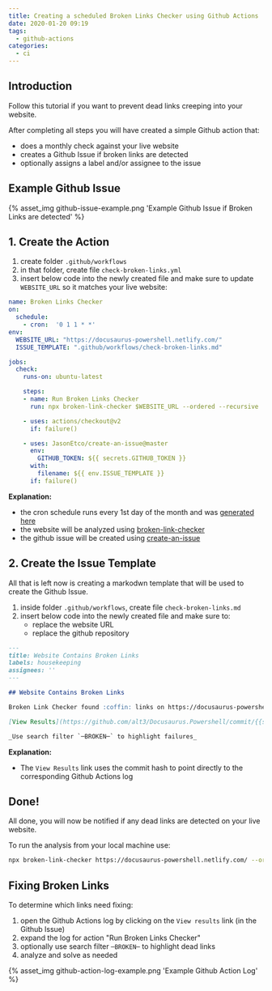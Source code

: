 ```yaml
---
title: Creating a scheduled Broken Links Checker using Github Actions
date: 2020-01-20 09:19
tags:
  - github-actions
categories:
  - ci
---
```


## Introduction

Follow this tutorial if you want to prevent dead links creeping into your website.

After completing all steps you will have created a simple Github action that:

- does a monthly check against your live website
- creates a Github Issue if broken links are detected
- optionally assigns a label and/or assignee to the issue

## Example Github Issue

{% asset_img github-issue-example.png 'Example Github Issue if Broken Links are detected' %}

## 1. Create the Action

1. create folder `.github/workflows`
2. in that folder, create file `check-broken-links.yml`
3. insert below code into the newly created file and make sure to update `WEBSITE_URL` so it matches your live website:

```yml
name: Broken Links Checker
on:
  schedule:
    - cron:  '0 1 1 * *'
env:
  WEBSITE_URL: "https://docusaurus-powershell.netlify.com/"
  ISSUE_TEMPLATE: ".github/workflows/check-broken-links.md"

jobs:
  check:
    runs-on: ubuntu-latest

    steps:
    - name: Run Broken Links Checker
      run: npx broken-link-checker $WEBSITE_URL --ordered --recursive

    - uses: actions/checkout@v2
      if: failure()

    - uses: JasonEtco/create-an-issue@master
      env:
        GITHUB_TOKEN: ${{ secrets.GITHUB_TOKEN }}
      with:
        filename: ${{ env.ISSUE_TEMPLATE }}
      if: failure()
```

**Explanation:**

- the cron schedule runs every 1st day of the month and was [generated here](https://crontab.guru/#0_1_1_*_*)
- the website will be analyzed using [broken-link-checker](https://github.com/stevenvachon/broken-link-checker)
- the github issue will be created using [create-an-issue](https://github.com/marketplace/actions/create-an-issue)

## 2. Create the Issue Template

All that is left now is creating a markodwn template that will be used to create the Github Issue.

1. inside folder `.github/workflows`, create file `check-broken-links.md`
2. insert below code into the newly created file and make sure to:
   - replace the website URL
   - replace the github repository

```markdown
---
title: Website Contains Broken Links
labels: housekeeping
assignees: ''
---

## Website Contains Broken Links

Broken Link Checker found :coffin: links on https://docusaurus-powershell.netlify.com/

[View Results](https://github.com/alt3/Docusaurus.Powershell/commit/{{sha}}/checks)

_Use search filter `─BROKEN─` to highlight failures_
```

**Explanation:**

- The `View Results` link uses the commit hash to point directly to the corresponding Github Actions log

## Done!

All done, you will now be notified if any dead links are detected on your live website.

To run the analysis from your local machine use:

```bash
npx broken-link-checker https://docusaurus-powershell.netlify.com/ --ordered --recursive
```

## Fixing Broken Links

To determine which links need fixing:

1. open the Github Actions log by clicking on the `View results` link (in the Github Issue)
2. expand the log for action "Run Broken Links Checker"
3. optionally use search filter `─BROKEN─` to highlight dead links
4. analyze and solve as needed

{% asset_img github-action-log-example.png 'Example Github Action Log' %}



